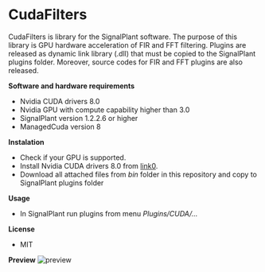 # CudaFilters

CudaFilters is library for the SignalPlant software. The purpose of this library is GPU hardware acceleration of FIR and FFT filtering.
Plugins are released as dynamic link library (.dll) that must be copied to the SignalPlant plugins folder.
Moreover, source codes for FIR and FFT plugins are also released.

**Software and hardware requirements**
- Nvidia CUDA drivers 8.0
- Nvidia GPU with compute capability higher than 3.0
- SignalPlant version 1.2.2.6 or higher
- ManagedCuda version 8


**Instalation**
  - Check if your GPU is supported. 
  - Install Nvidia CUDA drivers 8.0 from [link0](https://developer.nvidia.com/cuda-downloads).  
  - Download all attached files from *bin* folder in this repository and copy to SignalPlant plugins folder


**Usage**
  - In SignalPlant run plugins from menu *Plugins/CUDA/...*

**License**
- MIT

**Preview**
![preview](https://github.com/xnejed07/CudaFilters/preview.jpg)
